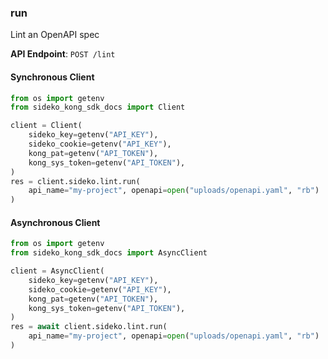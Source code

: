 
### run <a name="run"></a>
Lint an OpenAPI spec



**API Endpoint**: `POST /lint`

#### Synchronous Client

```python
from os import getenv
from sideko_kong_sdk_docs import Client

client = Client(
    sideko_key=getenv("API_KEY"),
    sideko_cookie=getenv("API_KEY"),
    kong_pat=getenv("API_TOKEN"),
    kong_sys_token=getenv("API_TOKEN"),
)
res = client.sideko.lint.run(
    api_name="my-project", openapi=open("uploads/openapi.yaml", "rb")
)
```

#### Asynchronous Client

```python
from os import getenv
from sideko_kong_sdk_docs import AsyncClient

client = AsyncClient(
    sideko_key=getenv("API_KEY"),
    sideko_cookie=getenv("API_KEY"),
    kong_pat=getenv("API_TOKEN"),
    kong_sys_token=getenv("API_TOKEN"),
)
res = await client.sideko.lint.run(
    api_name="my-project", openapi=open("uploads/openapi.yaml", "rb")
)
```
